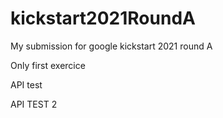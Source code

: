 # kickstart2021RoundA
My submission for google kickstart 2021 round A

Only first exercice

API test

API TEST 2
